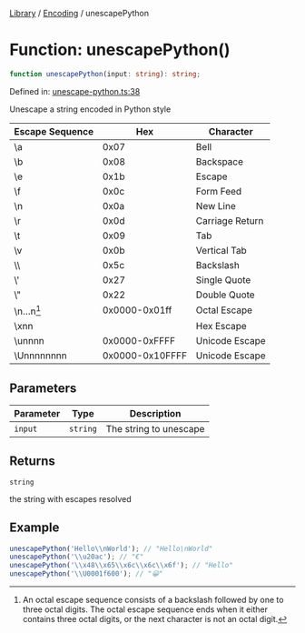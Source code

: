 <!-- markdownlint-disable -->
<!-- cspell: disable -->
[Library](../index.md) / [Encoding](./index.md) / unescapePython

# Function: unescapePython()

```ts
function unescapePython(input: string): string;
```

Defined in: [unescape-python.ts:38](https://github.com/technobuddha/library/blob/main/src/unescape-python.ts#L38)

Unescape a string encoded in Python style

| Escape Sequence    | Hex                  | Character                |
| ------------------ | -------------------- | ------------------------ |
| \\a                | 0x07                 | Bell                     |
| \\b                | 0x08                 | Backspace                |
| \\e                | 0x1b                 | Escape                   |
| \\f                | 0x0c                 | Form Feed                |
| \\n                | 0x0a                 | New Line                 |
| \\r                | 0x0d                 | Carriage Return          |
| \\t                | 0x09                 | Tab                      |
| \\v                | 0x0b                 | Vertical Tab             |
| \\\\               | 0x5c                 | Backslash                |
| \\'                | 0x27                 | Single Quote             |
| \\"                | 0x22                 | Double Quote             |
| \\n…n[^1]          | 0x0000-0x01ff    | Octal Escape             |
| \\xnn              |                      | Hex Escape               |
| \\unnnn            | 0x0000-0xFFFF    | Unicode Escape           |
| \\Unnnnnnnn        | 0x0000-0x10FFFF  | Unicode Escape           |

[^1]: An octal escape sequence consists of a backslash followed by one to three octal digits.
The octal escape sequence ends when it either contains three octal digits, or the next character
is not an octal digit.

## Parameters

| Parameter | Type | Description |
| ------ | ------ | ------ |
| `input` | `string` | The string to unescape |

## Returns

`string`

the string with escapes resolved

## Example

```typescript
unescapePython('Hello\\nWorld'); // "Hello\nWorld"
unescapePython('\\u20ac'); // "€"
unescapePython('\\x48\\x65\\x6c\\x6c\\x6f'); // "Hello"
unescapePython('\\U0001f600'); // "😀"
```

